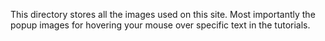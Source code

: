This directory stores all the images used on this site. Most importantly the popup images for hovering your mouse over specific text in the tutorials.
